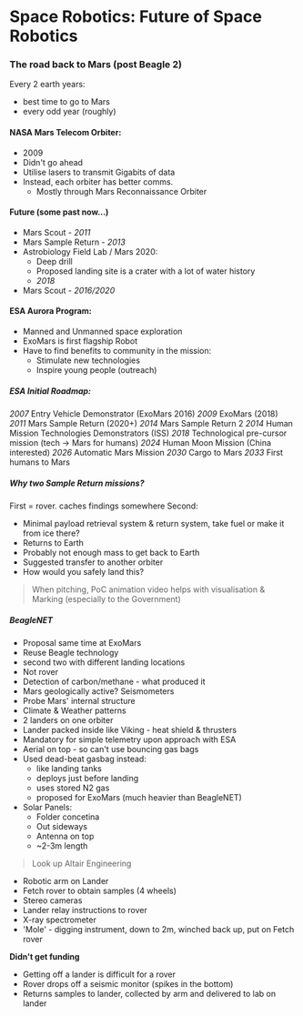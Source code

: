 Space Robotics: Future of Space Robotics
=====

### The road back to Mars (post Beagle 2)

Every 2 earth years:
* best time to go to Mars
* every odd year (roughly)

#### NASA Mars Telecom Orbiter:
* 2009
* Didn't go ahead
* Utilise lasers to transmit Gigabits of data
* Instead, each orbiter has better comms.
  * Mostly through Mars Reconnaissance Orbiter

#### Future (some past now...)
* Mars Scout - *2011*
* Mars Sample Return - *2013*
* Astrobiology Field Lab / Mars 2020:
  * Deep drill
  * Proposed landing site is a crater with a lot of water history
  * *2018*
* Mars Scout - *2016/2020*

#### ESA Aurora Program:
* Manned and Unmanned space exploration
* ExoMars is first flagship Robot
* Have to find benefits to community in the mission:
  * Stimulate new technologies
  * Inspire young people (outreach)


##### ESA Initial Roadmap:
*2007* Entry Vehicle Demonstrator (ExoMars 2016)
*2009* ExoMars (2018)
*2011* Mars Sample Return (2020+)
*2014* Mars Sample Return 2
*2014* Human Mission Technologies Demonstrators (ISS)
*2018* Technological pre-cursor mission (tech -> Mars for humans)
*2024* Human Moon Mission (China interested)
*2026* Automatic Mars Mission
*2030* Cargo to Mars
*2033* First humans to Mars

##### Why two Sample Return missions?
First = rover. caches findings somewhere
Second:
* Minimal payload retrieval system & return system, take fuel or make it from ice there?
* Returns to Earth
* Probably not enough mass to get back to Earth
* Suggested transfer to another orbiter
* How would you safely land this?

> When pitching, PoC animation video helps with visualisation & Marking (especially to the Government)

##### BeagleNET
* Proposal same time at ExoMars
* Reuse Beagle technology
* second two with different landing locations
* Not rover
* Detection of carbon/methane - what produced it
* Mars geologically active? Seismometers
* Probe Mars' internal structure
* Climate & Weather patterns
* 2 landers on one orbiter
* Lander packed inside like Viking - heat shield & thrusters
* Mandatory for simple telemetry upon approach with ESA
* Aerial on top - so can't use bouncing gas bags
* Used dead-beat gasbag instead:
  * like landing tanks
  * deploys just before landing
  * uses stored N2 gas
  * proposed for ExoMars (much heavier than BeagleNET)
* Solar Panels:
  * Folder concetina
  * Out sideways
  * Antenna on top
  * ~2-3m length

> Look up Altair Engineering

* Robotic arm on Lander
* Fetch rover to obtain samples (4 wheels)
* Stereo cameras
* Lander relay instructions to rover
* X-ray spectrometer
* 'Mole' - digging instrument, down to 2m, winched back up, put on Fetch rover

**Didn't get funding**

* Getting off a lander is difficult for a rover
* Rover drops off a seismic monitor (spikes in the bottom)
* Returns samples to lander, collected by arm and delivered to lab on lander
